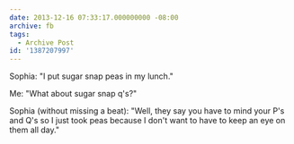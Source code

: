 ```yaml
---
date: 2013-12-16 07:33:17.000000000 -08:00
archive: fb
tags: 
  - Archive Post
id: '1387207997'
---
```


Sophia: "I put sugar snap peas in my lunch."

Me: "What about sugar snap q's?"

Sophia (without missing a beat): "Well, they say you have to mind your P's and Q's so I just took peas because I don't want to have to keep an eye on them all day."
